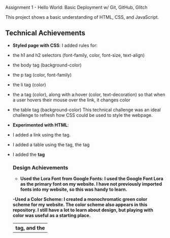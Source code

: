 Assignment 1 - Hello World: Basic Deployment w/ Git, GitHub, Glitch

This project shows a basic understanding of HTML, CSS, and JavaScript. 

## Technical Achievements
- **Styled page with CSS**: 
 I added rules for:
 - the h1 and h2 selectors (font-family, color, font-size, text-align)
 - the body tag (background-color)
 - the p tag (color, font-family)
 - the li tag (color)
 - the a tag (color), along with a:hover (color, text-decoration) so that when a user hovers their mouse over the link, it changes color
 - the table tag (background-color)
 This technical challenge was an ideal challenge to refresh how CSS could be used to style the webpage.

- **Experimented with HTML**: 
- I added a link using the <a> tag.
- I added a table using the <table> tag, the <th> tag, and the <tr> tag
- I added the <b> tag 

### Design Achievements
- **Used the Lora Font from Google Fonts**: 
I used the Google Font Lora as the primary font on my website.
I have not previously imported fonts into my website, so this was handy to learn.

-**Used a Color Scheme**:
I created a monochromatic green color scheme for my website. The color scheme also appears in this repository. 
I still have a lot to learn about design, but playing with color was useful as a starting place. 



